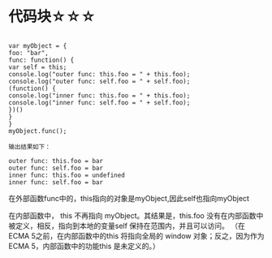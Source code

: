 # 代码块☆☆☆

```

var myObject = {
foo: "bar",
func: function() {
var self = this;
console.log("outer func: this.foo = " + this.foo);
console.log("outer func: self.foo = " + self.foo);
(function() {
console.log("inner func: this.foo = " + this.foo);
console.log("inner func: self.foo = " + self.foo);
})()
}
}
myObject.func();

```

`输出结果如下：`

```
outer func: this.foo = bar
outer func: self.foo = bar
inner func: this.foo = undefined
inner func: self.foo = bar

```

在外部函数func中的，this指向的对象是myObject,因此self也指向myObject

在内部函数中， this 不再指向 myObject。其结果是，this.foo 没有在内部函数中被定义，相反，指向到本地的变量self 保持在范围内，并且可以访问。 （在ECMA 5之前，在内部函数中的this 将指向全局的 window 对象；反之，因为作为ECMA 5，内部函数中的功能this 是未定义的。）